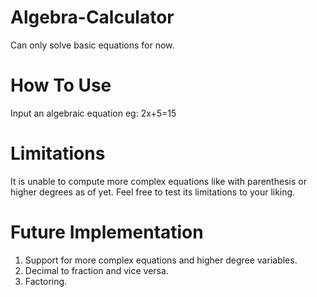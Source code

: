 # Algebra-Calculator
Can only solve basic equations for now.

# How To Use
Input an algebraic equation eg: 2x+5=15

# Limitations
It is unable to compute more complex equations like with parenthesis or higher degrees as of yet.
Feel free to test its limitations to your liking.

# Future Implementation
1. Support for more complex equations and higher degree variables.
2. Decimal to fraction and vice versa.
3. Factoring.
